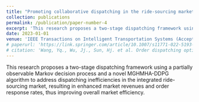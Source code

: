 ```yaml
---
title: "Promoting collaborative dispatching in the ride-sourcing market with a third-party integrator. "
collection: publications
permalink: /publication/paper-number-4
excerpt: 'This research proposes a two-stage dispatching framework using a partially observable Markov decision process and a novel MGHMHA-DDPG algorithm to address dispatching inefficiencies in the integrated ride-sourcing market, resulting in enhanced market revenues and order response rates, thus improving overall market efficiency.'
date: 2023-01-01
venue: 'IEEE Transactions on Intelligent Transportation Systems (Accept As Regular Paper After Minor Revision)'
# paperurl: 'https://link.springer.com/article/10.1007/s11771-022-5193-4'
# citation: 'Wang, Yq., Wu, Jj., Sun, Hj. et al. Order dispatching optimization in ride-sourcing market by considering cross service modes. J. Cent. South Univ. 30, 642–653 (2023). https://doi.org/10.1007/s11771-022-5193-4'
---
```

This research proposes a two-stage dispatching framework using a partially observable Markov decision process and a novel MGHMHA-DDPG algorithm to address dispatching inefficiencies in the integrated ride-sourcing market, resulting in enhanced market revenues and order response rates, thus improving overall market efficiency.

<!-- [Download paper here](https://link.springer.com/article/10.1007/s11771-022-5193-4) -->

<!-- Recommended citation: Wang, Yq., Wu, Jj., Sun, Hj. et al. Order dispatching optimization in ride-sourcing market by considering cross service modes. J. Cent. South Univ. 30, 642–653 (2023). https://doi.org/10.1007/s11771-022-5193-4 -->